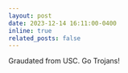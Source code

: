 ```yaml
---
layout: post
date: 2023-12-14 16:11:00-0400
inline: true
related_posts: false
---
```


Graudated from USC. Go Trojans!

